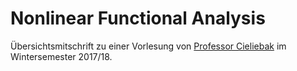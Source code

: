 <h1>Nonlinear Functional Analysis</h1>

Übersichtsmitschrift zu einer Vorlesung von <a href="https://www.math.uni-augsburg.de/prof/geo/mitarbeiter/cieliebak/">Professor Cieliebak</a> im Wintersemester 2017/18.